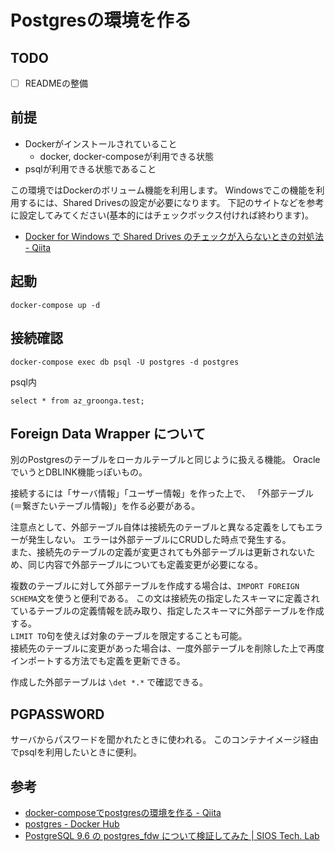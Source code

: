 # Postgresの環境を作る

## TODO

- [ ] READMEの整備

## 前提

- Dockerがインストールされていること
  - docker, docker-composeが利用できる状態
- psqlが利用できる状態であること

この環境ではDockerのボリューム機能を利用します。
Windowsでこの機能を利用するには、Shared Drivesの設定が必要になります。
下記のサイトなどを参考に設定してみてください(基本的にはチェックボックス付ければ終わります)。

- [Docker for Windows で Shared Drives のチェックが入らないときの対処法 - Qiita](https://qiita.com/Targityen/items/2c4840fc900d8f9ce11f)


## 起動

```
docker-compose up -d
```

## 接続確認

```
docker-compose exec db psql -U postgres -d postgres
```

psql内

```
select * from az_groonga.test;
```


## Foreign Data Wrapper について

別のPostgresのテーブルをローカルテーブルと同じように扱える機能。
OracleでいうとDBLINK機能っぽいもの。

接続するには「サーバ情報」「ユーザー情報」を作った上で、
「外部テーブル(＝繋ぎたいテーブル情報)」を作る必要がある。

注意点として、外部テーブル自体は接続先のテーブルと異なる定義をしてもエラーが発生しない。
エラーは外部テーブルにCRUDした時点で発生する。  
また、接続先のテーブルの定義が変更されても外部テーブルは更新されないため、同じ内容で外部テーブルについても定義変更が必要になる。  

複数のテーブルに対して外部テーブルを作成する場合は、`IMPORT FOREIGN SCHEMA`文を使うと便利である。
この文は接続先の指定したスキーマに定義されているテーブルの定義情報を読み取り、指定したスキーマに外部テーブルを作成する。  
`LIMIT TO`句を使えば対象のテーブルを限定することも可能。  
接続先のテーブルに変更があった場合は、一度外部テーブルを削除した上で再度インポートする方法でも定義を更新できる。

作成した外部テーブルは `\det *.*` で確認できる。

## PGPASSWORD

サーバからパスワードを聞かれたときに使われる。
このコンテナイメージ経由でpsqlを利用したいときに便利。


## 参考

- [docker-composeでpostgresの環境を作る - Qiita](https://qiita.com/mabubu0203/items/5cdff1caf2b024df1d95)
- [postgres - Docker Hub](https://hub.docker.com/_/postgres)
- [PostgreSQL 9.6 の postgres_fdw について検証してみた | SIOS Tech. Lab](https://tech-lab.sios.jp/archives/8641)



